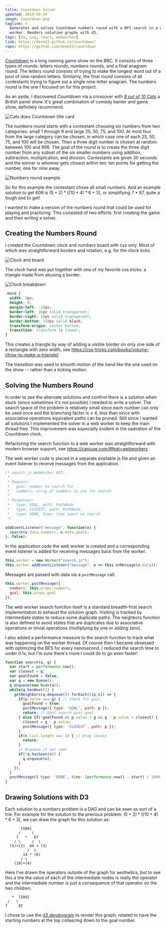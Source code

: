 ```yaml
---
title: Countdown Solver
updated: 2019-05-29
image: countdown.png
tagline: >
  Generates and solves Countdown numbers round with a BFS search in a web
  worker. Renders solution graphs with d3.
tags: [d3, svg, react, webworker]
link: https://devm33.github.io/countdown/
repo: https://github.com/devm33/countdown
---
```


[_Countdown_] is a long running game show on the BBC. It consists of three
types of rounds: letters rounds, numbers rounds, and a final anagram round.
The letters round consists of trying to make the longest word out of a pool
of nine random letters. Similarily, the final round consists of all
contestants trying to figure out a single nine-letter anagram. The numbers
round is the one I focused on for this project.

As an aside, I discovered _Countdown_ via a crossover with [_8 out of 10
Cats_] a
British panel show. It's great combination of comedy banter and game show,
definitely recommend.

[_countdown_]: https://en.wikipedia.org/wiki/Countdown_(game_show)
[_8 out of 10 cats_]: https://en.wikipedia.org/wiki/8_Out_of_10_Cats_Does_Countdown

![Cats does Countdown title card](./cats_does_countdown.jpg)

The numbers round starts with a contestant choosing six numbers from two
categories: small 1 through 9 and large 25, 50, 75, and 100. At most four
from the large category can be chosen, in which case one of each 25, 50, 75,
and 100 will be chosen. Then a three digit number is chosen at random between
100 and 999. The goal of the round is to create the three digit number from any
subset of the six smaller numbers using addition, subtraction, multiplication,
and division. Contestants are given 30 seconds and the winner is whoever gets
closest within ten: ten points for getting the number, one for nine away.

![Numbers round example](./numbers_round.png)

So for this example the contestant chose all small numbers. And an example
solution to get 609 is $(5 + 2) * ((10 + 4) * 6 + 3)$, or simplifying $7*87$,
quite a tough one to get!

I wanted to make a version of the numbers round that could be used for
playing and practicing. This consisted of two efforts: first creating the game
and then writing a solver.

## Creating the Numbers Round

I created the Countdown clock and numbers board with css only. Most of which was
straightforward borders and rotation, e.g. for the clock ticks.

![Clock and board](./clock.png)

The clock hand was put together with one of my favorite css tricks: a triangle
made from abusing a border.

![Clock breakdown](./clock_breakdown.png)

```css
.Hand {
  width: 3px;
  height: 0;
  margin-left: -10px;
  border-left: 10px solid transparent;
  border-right: 10px solid transparent;
  border-bottom: 150px solid black;
  transform-origin: center bottom;
  transition: transform 1s linear;
}
```

This creates a triangle by way of adding a visible border on only one side of
a rectangle with zero width, see https://css-tricks.com/books/volume-i/how-to-make-a-triangle/

The transition was used to smooth motion of the hand like the one used on
the show -- rather than a ticking motion.

## Solving the Numbers Round

In order to see the alternate solutions and confirm there is a solution when
stuck (since sometimes it's not possible) I needed to write a solver. The search
space of the problem is relatively small since each number can only be used once
and the branching factor is $\leq$ 4, less than since with associative
operations equivalent paths can be pruned. Still since I wanted all solutions I
implemented the solver in a web worker to keep the main thread free. This
improvement was especially evident in the operation of the Countdown clock.

Refactoring the search function to a web worker was straightforward with modern
browser support, see https://caniuse.com/#feat=webworkers

The web worker code is placed in a separate available js file and given an event
listener to receive messages from the application.

<!-- prettier-ignore -->
```js
/* search.js WebWorker API:
 *
 * Request:
 *   goal: number to search for
 *   numbers: array of numbers to use for search
 *
 * Responses:
 *   type: GOAL, path: PathNode
 *   type: CLOSEST, path: PathNode
 *   type: DONE, time: time spent on search
 */

addEventListener("message", function(e) {
  search(e.data.numbers, e.data.goal);
}, false);
```

In the application code the web worker is created and a corresponding event
listener is added for receiving messages back from the worker.

```js
this.worker = new Worker("search.js");
this.worker.addEventListener("message", e => this.onMessage(e.data));
```

Messages are passed with data via a `postMessage` call.

```js
this.worker.postMessage({
  numbers: this.props.numbers,
  goal: this.props.goal
});
```

The web worker search function itself is a standard breadth-first search
implementation to exhaust the solution graph. Visiting is tracked by
intermediate states to reduce some duplicate paths. The neighbors function is
also defined to avoid states that are duplicates due to associative
operations or trivial operations (multiplying by one or adding zero).

I also added a performance measure to the search function to track what was
happening on the worker thread. Of course then I became obsessed with optimizing
the BFS for every nanosecond. I reduced the search time to under 0.1s, but
I'm sure there's more I could do to go even faster!

<!-- prettier-ignore -->
```js
function search(a, g) {
  var start = performance.now();
  var closest = g;
  var goalFound = false;
  var q = new Queue();
  q.enqueue(new Node(a));
  while(q.hasNext()) {
    getNeighbors(q.dequeue()).forEach(([p,n]) => {
      if(p.value === g) { // Check for goal
        goalFound = true;
        postMessage({ type: 'GOAL', path: p });
        return; // Dont search past goal
      } else if(!goalFound && p.value < g && g - p.value < closest) {
        closest = g - p.value;
        postMessage({ type: 'CLOSEST', path: p });
      }
      if(n.list.length === 1) { // Drop leaves
        return;
      }
      // Enqueue if not seen
      if(!q.hasSeen(n)) {
        q.enqueue(n);
      }
    });
  }
  postMessage({ type: 'DONE', time: (performance.now() - start) / 1000 });
}
```

## Drawing Solutions with D3

Each solution to a numbers problem is a DAG and can be seen as sort of a trie.
For example for the solution to the previous problem: $(5 + 2) * ((10 + 4) * 6 +
3)$, we can draw the graph for this solution as:

```
       [509]
      /     \
     7   *   87
    / \     /  \
  (5)+(2)  84 + (3)
          /  \
        14 * (6)
       / \
    (10)+(4)
```

Here I've drawn the operators outside of the graph for aesthetics, but to see
this a trie the value of each of the intermediate nodes is really the operator
and the intermediate number is just a consequence of that operator on the two
children.

```
   *  [509]
 /   \
7     87
```

I chose to use the [d3 dendrogram] to render this graph, rotated to have the
starting numbers at the top collascing down to the goal number.

[d3 dendrogram]: https://www.d3-graph-gallery.com/dendrogram
